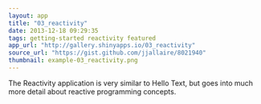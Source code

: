 ```yaml
---
layout: app
title: "03_reactivity"
date: 2013-12-18 09:29:35
tags: getting-started reactivity featured
app_url: "http://gallery.shinyapps.io/03_reactivity"
source_url: "https://gist.github.com/jjallaire/8021940"
thumbnail: example-03_reactivity.png
---
```


The Reactivity application is very similar to Hello Text, but goes into much more detail about reactive programming concepts. 
